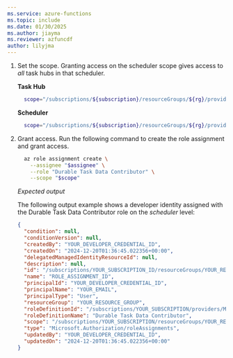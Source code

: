```yaml
---
ms.service: azure-functions
ms.topic: include
ms.date: 01/30/2025
ms.author: jiayma
ms.reviewer: azfuncdf
author: lilyjma
---
```


1. Set the scope. Granting access on the scheduler scope gives access to *all* task hubs in that scheduler.

   **Task Hub**

   ```bash
     scope="/subscriptions/${subscription}/resourceGroups/${rg}/providers/Microsoft.DurableTask/schedulers/${scheduler}/taskHubs/${taskhub}"
   ```
   
   **Scheduler**
   ```bash
     scope="/subscriptions/${subscription}/resourceGroups/${rg}/providers/Microsoft.DurableTask/schedulers/${scheduler}"
   ```

1. Grant access. Run the following command to create the role assignment and grant access.

   ```bash
     az role assignment create \
       --assignee "$assignee" \
       --role "Durable Task Data Contributor" \
       --scope "$scope"
   ```
   
   *Expected output*
   
   The following output example shows a developer identity assigned with the Durable Task Data Contributor role on the *scheduler* level:
   
   ```json
   {
     "condition": null,
     "conditionVersion": null,
     "createdBy": "YOUR_DEVELOPER_CREDENTIAL_ID",
     "createdOn": "2024-12-20T01:36:45.022356+00:00",
     "delegatedManagedIdentityResourceId": null,
     "description": null,
     "id": "/subscriptions/YOUR_SUBSCRIPTION_ID/resourceGroups/YOUR_RESOURCE_GROUP/providers/Microsoft.DurableTask/schedulers/YOUR_DTS_NAME/providers/Microsoft.Authorization/roleAssignments/ROLE_ASSIGNMENT_ID",
     "name": "ROLE_ASSIGNMENT_ID",
     "principalId": "YOUR_DEVELOPER_CREDENTIAL_ID",
     "principalName": "YOUR_EMAIL",
     "principalType": "User",
     "resourceGroup": "YOUR_RESOURCE_GROUP",
     "roleDefinitionId": "/subscriptions/YOUR_SUBSCRIPTION/providers/Microsoft.Authorization/roleDefinitions/ROLE_DEFINITION_ID",
     "roleDefinitionName": "Durable Task Data Contributor",
     "scope": "/subscriptions/YOUR_SUBSCRIPTION/resourceGroups/YOUR_RESOURCE_GROUP/providers/Microsoft.DurableTask/schedulers/YOUR_DTS_NAME",
     "type": "Microsoft.Authorization/roleAssignments",
     "updatedBy": "YOUR_DEVELOPER_CREDENTIAL_ID",
     "updatedOn": "2024-12-20T01:36:45.022356+00:00"
   }
   ```
